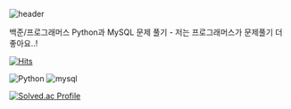 ![header](https://capsule-render.vercel.app/api?type=venom&color=auto&height=200&section=header&text=AIVLE%20Study&fontSize=60)


백준/프로그래머스 Python과 MySQL 문제 풀기 - 저는 프로그래머스가 문제풀기 더 좋아요..!

[![Hits](https://hits.seeyoufarm.com/api/count/incr/badge.svg?url=https%3A%2F%2Fgithub.com%2Fsooonzero&count_bg=%230042FB&title_bg=%23000000&icon=&icon_color=%23E7E7E7&title=hits&edge_flat=false)](https://hits.seeyoufarm.com)

![Python](https://img.shields.io/badge/Python-3776AB.svg?&style=for-the-badge&logo=python&logoColor=white) ![mysql](https://img.shields.io/badge/mysql-4479A1.svg?&style=for-the-badge&logo=mysql&logoColor=white)

[![Solved.ac Profile](http://mazassumnida.wtf/api/v2/generate_badge?boj=jyclub10)](https://solved.ac/jyclub10/)
